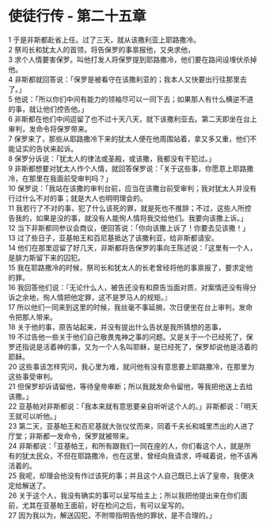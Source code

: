 # 使徒行传 - 第二十五章
  
 1 于是非斯都赴省上任。过了三天，就从该撒利亚上耶路撒冷。  
 2 祭司长和犹太人的首领，将告保罗的事禀报他，又央求他，  
 3 求个人情要害保罗。叫他打发人将保罗提到耶路撒冷，他们要在路间设埋伏杀掉他。  
 4 非斯都就回答说：「保罗是被看守在该撒利亚的；我本人又快要出行往那里去了。」  
 5 他说：「所以你们中间有能力的领袖尽可以一同下去；如果那人有什么横逆不道的事，就让他们控告他。」  
 6 非斯都在他们中间逗留了也不过十天八天，就下该撒利亚去。第二天即坐在台上审判，发命令将保罗带来。  
 7 保罗来了，那些从耶路撒冷下来的犹太人便在他周围站着，拿又多又重，他们不能证实的告状来起诉。  
 8 保罗分诉说：「犹太人的律法或圣殿，或该撒，我都没有干犯过。」  
 9 非斯都想要对犹太人作个人情，就回答保罗说：「关于这些事，你愿意上耶路撒冷，在那里在我面前受审判吗？」  
 10 保罗说：「我站在该撒的审判台前，应当在该撒台前受审判；我对犹太人并没有行过什么不对的事；就是大人也明明理会的。  
 11 我若行了不对的事，犯了什么该死的罪，就是死也不推辞；不过，这些人所控告我的，如果是没的事，就没有人能徇人情将我交给他们。我要向该撒上诉。」  
 12 当下非斯都同参议会商议，便回答说：「你向该撒上诉了！你要去见该撒！」  
 13 过了些日子，亚基帕王和百尼基抵达了该撒利亚，给非斯都请安。  
 14 他们在那里逗留了好几天，非斯都将告保罗的事向王陈述说：「这里有一个人，是腓力斯留下来的囚犯。  
 15 我在耶路撒冷的时候，祭司长和犹太人的长老曾经将他的事禀报了，要求定他的罪。  
 16 我回答他们说：『无论什么人，被告还没有和原告当面对质，对案情还没有得分诉之余地，徇人情把他定罪，这不是罗马人的规矩。』  
 17 所以他们一同来到这里的时候，我丝毫不事延搁，次日便坐在台上审判，发命令把那人带来。  
 18 关于他的事，原告站起来，并没有提出什么告状是我所猜想的恶事，  
 19 不过告他一些关于他们自己敬畏鬼神之事的问题。又是关于一个已经死了，保罗还指说是活着神的事，又为一个人名叫耶稣，是已经死了，保罗却说他是活着的耶稣。  
 20 这些事该怎样究问，我心里为难，就问他有没有意思要上耶路撒冷，在那里为这些事受审判。  
 21 但保罗却诉请留他，等待皇帝审断；所以我就发命令留他，等我把他送上去给该撒。」  
 22 亚基帕对非斯都说：「我本来就有意思要亲自听听这个人的。」非斯都说：「明天王就可以听他。」  
 23 第二天，亚基帕王和百尼基就大张仪仗而来，同着千夫长和城里杰出的人进了厅堂；非斯都一发命令，保罗就被带来。  
 24 非斯都说：「亚基帕王，和所有跟我们一同在座的人，你们看这个人，就是所有的犹太民众，不但在耶路撒冷，也在这里，曾经向我请求，呼喊着说，他不该再活着的。  
 25 我呢，却理会他没有作过该死的事；并且这个人自己既已上诉了皇帝，我便决定给解送了。  
 26 关于这个人，我没有确实的事可以呈写给主上；所以我把他提出来在你们面前，尤其在亚基帕王面前，好在检问之后，有可以呈写的。  
 27 因为我以为，解送囚犯，不附带指明告他的罪状，是不合理的。」
